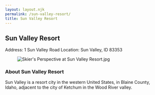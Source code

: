 ```yaml
---
layout: layout.njk
permalink: /sun-valley-resort/
title: Sun Valley Resort
---
```


<article class="attraction-detail container">
  <h2>Sun Valley Resort</h2>
  <div class="attraction-meta">
    <span class="address">Address: 1 Sun Valley Road</span>
    <span class="location">Location: Sun Valley, ID 83353</span>
  </div>
  <figure class="attraction-image">
    <img src="https://upload.wikimedia.org/wikipedia/commons/e/e7/Skier%27s_Perspective_at_Sun_Valley_Resort.jpg?v=1743956077378" alt="Skier's Perspective at Sun Valley Resort.jpg" loading="lazy">
  </figure>
  <div class="attraction-description">
    <h3>About Sun Valley Resort</h3>
    <p>Sun Valley is a resort city in the western United States, in Blaine County, Idaho, adjacent to the city of Ketchum in the Wood River valley.</p>
  </div>
  
</article>